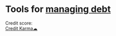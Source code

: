 
# Tools for [managing debt](https://adequate.life/money-2/)

Credit score:  
[Credit Karma☁](https://www.creditkarma.com/)
